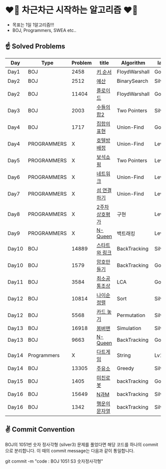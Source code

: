 # ❤️‍🔥 차근차근 시작하는 알고리즘 ❤️‍🔥

- 목표는 1일 1알고리즘!!!
- BOJ, Programmers, SWEA etc..









## ☝ Solved Problems

|Day|Type|Problem|title|Algorithm|lank|
|----|----|----|----|----|----|
|Day1|BOJ|2458|[키 순서](https://www.acmicpc.net/problem/2458)|FloydWarshall|Gold4|
|Day2|BOJ|2512|[예산](https://www.acmicpc.net/problem/2512)|BinarySearch|Silver3|
|Day2|BOJ|11404|[플로이드](https://www.acmicpc.net/problem/11404)|FloydWarshall|Gold4|
|Day3|BOJ|2003|[수들의 합2](https://www.acmicpc.net/problem/2003)|Two Pointers|Silver3|
|Day4|BOJ|1717|[집합의 표현](https://www.acmicpc.net/problem/1717)|Union-Find|Gold4|
|Day4|PROGRAMMERS|X|[호텔방배정](https://programmers.co.kr/learn/courses/30/lessons/64063)|Union-Find|Level4|
|Day5|PROGRAMMERS|X|[보석쇼핑](https://programmers.co.kr/learn/courses/30/lessons/67258)|Two Pointers|Level3|
|Day6|PROGRAMMERS|X|[네트워크](https://programmers.co.kr/learn/courses/30/lessons/43162)|Union-Find|Level3|
|Day7|PROGRAMMERS|X|[섬 연결하기](https://programmers.co.kr/learn/courses/30/lessons/42861)|Union-Find|Level3|
|Day8|PROGRAMMERS|X|[2주차 상호평가](https://programmers.co.kr/learn/courses/30/lessons/83201)|구현|Level1|
|Day9|PROGRAMMERS|X|[N-Queen](https://programmers.co.kr/learn/courses/30/lessons/12952)|백트래킹|Level3|
|Day10|BOJ|14889|[스타트와 링크](https://www.acmicpc.net/problem/14889)|BackTracking|Silver3|
|Day10|BOJ|1579|[암호만들기](https://www.acmicpc.net/problem/1579)|BackTracking|Gold5|
|Day11|BOJ|3584|[최소공통조상](https://www.acmicpc.net/problem/3584)|LCA|Gold4|
|Day12|BOJ|10814|[나이순 정렬](https://www.acmicpc.net/problem/10814)|Sort|Silver5|
|Day12|BOJ|5568|[카드 놓기](https://www.acmicpc.net/problem/5568)|Permutation|Silver5|
|Day13|BOJ|16918|[봄버맨](https://www.acmicpc.net/problem/16918)|Simulation|Silver1|
|Day13|BOJ|9663|[N-Queen](https://www.acmicpc.net/problem/9663)|BackTracking|Gold5|
|Day14|Programmers|X|[다트게임](https://programmers.co.kr/learn/courses/30/lessons/17682)|String|Lv1|
|Day14|BOJ|13305|[주유소](https://www.acmicpc.net/problem/13305)|Greedy|Silver4|
|Day15|BOJ|1405|[미친로봇](https://www.acmicpc.net/problem/1405)|backTracking|Gold5|
|Day16|BOJ|15649|[N과M](https://www.acmicpc.net/problem/15649)|backTracking|Silver3|
|Day16|BOJ|1342|[행운의 문자열](https://www.acmicpc.net/problem/1342)|backTracking|Silver1|







## ✌ Commit Convention

BOJ의 1051번 숫자 정사각형 (silver3) 문제를 풀었다면 해당 코드를 하나의 commit으로 분리합니다.
이 때의 commit message는 다음과 같이 통일합니다.

  git commit -m "code : BOJ 1051 S3 숫자정사각형"
